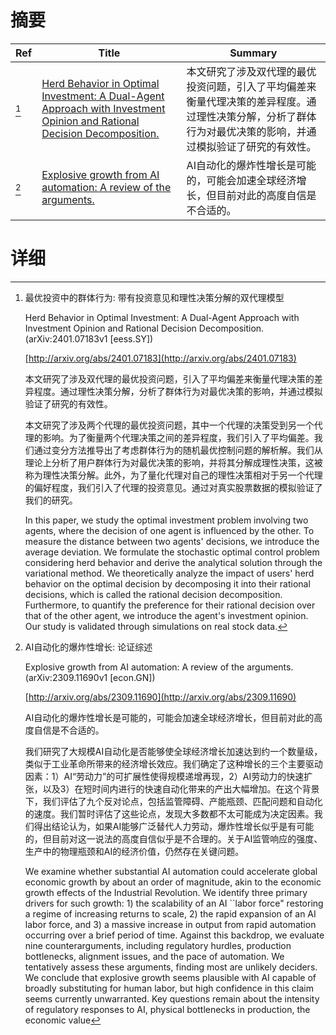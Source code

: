 # 摘要

| Ref | Title | Summary |
| --- | --- | --- |
| [^1] | [Herd Behavior in Optimal Investment: A Dual-Agent Approach with Investment Opinion and Rational Decision Decomposition.](http://arxiv.org/abs/2401.07183) | 本文研究了涉及双代理的最优投资问题，引入了平均偏差来衡量代理决策的差异程度。通过理性决策分解，分析了群体行为对最优决策的影响，并通过模拟验证了研究的有效性。 |
| [^2] | [Explosive growth from AI automation: A review of the arguments.](http://arxiv.org/abs/2309.11690) | AI自动化的爆炸性增长是可能的，可能会加速全球经济增长，但目前对此的高度自信是不合适的。 |

# 详细

[^1]: 最优投资中的群体行为: 带有投资意见和理性决策分解的双代理模型

    Herd Behavior in Optimal Investment: A Dual-Agent Approach with Investment Opinion and Rational Decision Decomposition. (arXiv:2401.07183v1 [eess.SY])

    [http://arxiv.org/abs/2401.07183](http://arxiv.org/abs/2401.07183)

    本文研究了涉及双代理的最优投资问题，引入了平均偏差来衡量代理决策的差异程度。通过理性决策分解，分析了群体行为对最优决策的影响，并通过模拟验证了研究的有效性。

    

    本文研究了涉及两个代理的最优投资问题，其中一个代理的决策受到另一个代理的影响。为了衡量两个代理决策之间的差异程度，我们引入了平均偏差。我们通过变分方法推导出了考虑群体行为的随机最优控制问题的解析解。我们从理论上分析了用户群体行为对最优决策的影响，并将其分解成理性决策，这被称为理性决策分解。此外，为了量化代理对自己的理性决策相对于另一个代理的偏好程度，我们引入了代理的投资意见。通过对真实股票数据的模拟验证了我们的研究。

    In this paper, we study the optimal investment problem involving two agents, where the decision of one agent is influenced by the other. To measure the distance between two agents' decisions, we introduce the average deviation. We formulate the stochastic optimal control problem considering herd behavior and derive the analytical solution through the variational method. We theoretically analyze the impact of users' herd behavior on the optimal decision by decomposing it into their rational decisions, which is called the rational decision decomposition. Furthermore, to quantify the preference for their rational decision over that of the other agent, we introduce the agent's investment opinion. Our study is validated through simulations on real stock data.
    
[^2]: AI自动化的爆炸性增长: 论证综述

    Explosive growth from AI automation: A review of the arguments. (arXiv:2309.11690v1 [econ.GN])

    [http://arxiv.org/abs/2309.11690](http://arxiv.org/abs/2309.11690)

    AI自动化的爆炸性增长是可能的，可能会加速全球经济增长，但目前对此的高度自信是不合适的。

    

    我们研究了大规模AI自动化是否能够使全球经济增长加速达到约一个数量级，类似于工业革命所带来的经济增长效应。我们确定了这种增长的三个主要驱动因素：1）AI“劳动力”的可扩展性使得规模递增再现，2）AI劳动力的快速扩张，以及3）在短时间内进行的快速自动化带来的产出大幅增加。在这个背景下，我们评估了九个反对论点，包括监管障碍、产能瓶颈、匹配问题和自动化的速度。我们暂时评估了这些论点，发现大多数都不太可能成为决定因素。我们得出结论认为，如果AI能够广泛替代人力劳动，爆炸性增长似乎是有可能的，但目前对这一说法的高度自信似乎是不合理的。关于AI监管响应的强度、生产中的物理瓶颈和AI的经济价值，仍然存在关键问题。

    We examine whether substantial AI automation could accelerate global economic growth by about an order of magnitude, akin to the economic growth effects of the Industrial Revolution. We identify three primary drivers for such growth: 1) the scalability of an AI ``labor force" restoring a regime of increasing returns to scale, 2) the rapid expansion of an AI labor force, and 3) a massive increase in output from rapid automation occurring over a brief period of time. Against this backdrop, we evaluate nine counterarguments, including regulatory hurdles, production bottlenecks, alignment issues, and the pace of automation. We tentatively assess these arguments, finding most are unlikely deciders. We conclude that explosive growth seems plausible with AI capable of broadly substituting for human labor, but high confidence in this claim seems currently unwarranted. Key questions remain about the intensity of regulatory responses to AI, physical bottlenecks in production, the economic value 
    

